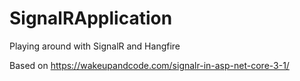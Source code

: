 # SignalRApplication

Playing around with SignalR and Hangfire

Based on https://wakeupandcode.com/signalr-in-asp-net-core-3-1/
